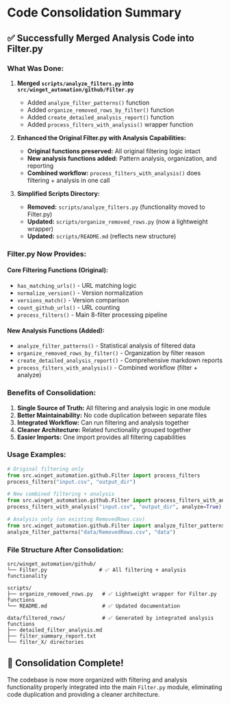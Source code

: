 # Code Consolidation Summary

## ✅ Successfully Merged Analysis Code into Filter.py

### What Was Done:

1. **Merged `scripts/analyze_filters.py` into `src/winget_automation/github/Filter.py`**
   - Added `analyze_filter_patterns()` function
   - Added `organize_removed_rows_by_filter()` function  
   - Added `create_detailed_analysis_report()` function
   - Added `process_filters_with_analysis()` wrapper function

2. **Enhanced the Original Filter.py with Analysis Capabilities:**
   - **Original functions preserved:** All original filtering logic intact
   - **New analysis functions added:** Pattern analysis, organization, and reporting
   - **Combined workflow:** `process_filters_with_analysis()` does filtering + analysis in one call

3. **Simplified Scripts Directory:**
   - **Removed:** `scripts/analyze_filters.py` (functionality moved to Filter.py)
   - **Updated:** `scripts/organize_removed_rows.py` (now a lightweight wrapper)
   - **Updated:** `scripts/README.md` (reflects new structure)

### Filter.py Now Provides:

#### Core Filtering Functions (Original):
- `has_matching_urls()` - URL matching logic
- `normalize_version()` - Version normalization  
- `versions_match()` - Version comparison
- `count_github_urls()` - URL counting
- `process_filters()` - Main 8-filter processing pipeline

#### New Analysis Functions (Added):
- `analyze_filter_patterns()` - Statistical analysis of filtered data
- `organize_removed_rows_by_filter()` - Organization by filter reason
- `create_detailed_analysis_report()` - Comprehensive markdown reports
- `process_filters_with_analysis()` - Combined workflow (filter + analyze)

### Benefits of Consolidation:

1. **Single Source of Truth:** All filtering and analysis logic in one module
2. **Better Maintainability:** No code duplication between separate files
3. **Integrated Workflow:** Can run filtering and analysis together
4. **Cleaner Architecture:** Related functionality grouped together
5. **Easier Imports:** One import provides all filtering capabilities

### Usage Examples:

```python
# Original filtering only
from src.winget_automation.github.Filter import process_filters
process_filters("input.csv", "output_dir")

# New combined filtering + analysis  
from src.winget_automation.github.Filter import process_filters_with_analysis
process_filters_with_analysis("input.csv", "output_dir", analyze=True)

# Analysis only (on existing RemovedRows.csv)
from src.winget_automation.github.Filter import analyze_filter_patterns
analyze_filter_patterns("data/RemovedRows.csv", "data")
```

### File Structure After Consolidation:

```
src/winget_automation/github/
└── Filter.py                 # ✅ All filtering + analysis functionality

scripts/
├── organize_removed_rows.py   # ✅ Lightweight wrapper for Filter.py functions
└── README.md                  # ✅ Updated documentation

data/filtered_rows/            # ✅ Generated by integrated analysis functions
├── detailed_filter_analysis.md
├── filter_summary_report.txt
└── filter_X/ directories
```

## 🎉 Consolidation Complete!

The codebase is now more organized with filtering and analysis functionality properly integrated into the main `Filter.py` module, eliminating code duplication and providing a cleaner architecture.
